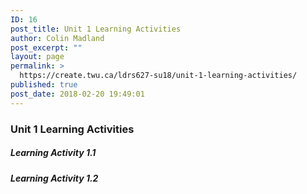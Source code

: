 ```yaml
---
ID: 16
post_title: Unit 1 Learning Activities
author: Colin Madland
post_excerpt: ""
layout: page
permalink: >
  https://create.twu.ca/ldrs627-su18/unit-1-learning-activities/
published: true
post_date: 2018-02-20 19:49:01
---
```

### Unit 1 Learning Activities

##### Learning Activity 1.1

##### Learning Activity 1.2

#####
